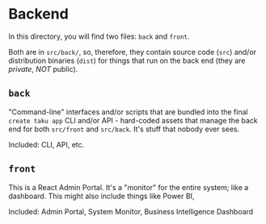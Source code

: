 # Backend

In this directory, you will find two files: `back` and `front`.

Both are in `src/back/`, so, therefore, they contain source code (`src`) and/or distribution binaries (`dist`) for things that run on the back end (they are _private_, *NOT* public).

## `back`

"Command-line" interfaces and/or scripts that are bundled into the final `create taku app` CLI and/or API - hard-coded assets that manage the back end for both `src/front` and `src/back`. It's stuff that nobody ever sees.

Included: CLI, API, etc.

## `front`

This is a React Admin Portal. It's a "monitor" for the entire system; like a dashboard. This might also include things like Power BI, 

Included: Admin Portal, System Monitor, Business Intelligence Dashboard